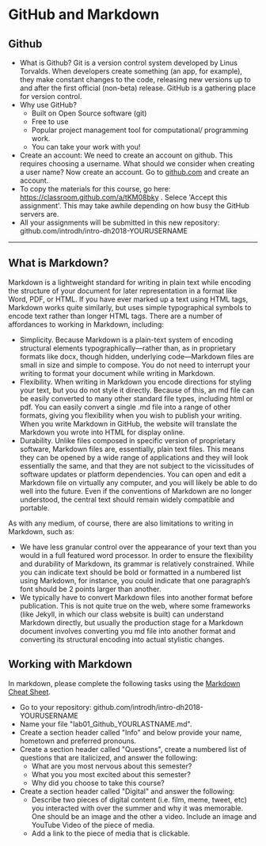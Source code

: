 # GitHub and Markdown

## Github 
- What is Github? Git is a version control system developed by Linus Torvalds. When developers create something (an app, for example), they make constant changes to the code, releasing new versions up to and after the first official (non-beta) release. GitHub is a gathering place for version control. 
- Why use GitHub?
	- Built on Open Source software (git)
	- Free to use
	- Popular project management tool for computational/ programming work.
	- You can take your work with you! 
- Create an account: We need to create an account on github. This requires choosing a username. What should we consider when creating a user name? Now create an account. Go to [github.com](https://github.com) and create an account. 
- To copy the materials for this course, go here: https://classroom.github.com/a/tKM08bky . Selece 'Accept this assignment'.  This may take awhile depending on how busy the GitHub servers are.
- All your assignments will be submitted in this new repository: github.com/introdh/intro-dh2018-YOURUSERNAME

---------

## What is Markdown? 

Markdown is a lightweight standard for writing in plain text while encoding the structure of your document for later representation in a format like Word, PDF, or HTML. If you have ever marked up a text using HTML tags, Markdown works quite similarly, but uses simple typographical symbols to encode text rather than longer HTML tags. There are a number of affordances to working in Markdown, including:

 - Simplicity. Because Markdown is a plain-text system of encoding structural elements typographically—rather than, as in proprietary formats like docx, though hidden, underlying code—Markdown files are small in size and simple to compose. You do not need to interrupt your writing to format your document while writing in Markdown.
- Flexibility. When writing in Markdown you encode directions for styling your text, but you do not style it directly. Because of this, an md file can be easily converted to many other standard file types, including html or pdf. You can easily convert a single .md file into a range of other formats, giving you flexibility when you wish to publish your writing. When you write Markdown in GitHub, the website will translate the Markdown you wrote into HTML for display online.
- Durability. Unlike files composed in specific version of proprietary software, Markdown files are, essentially, plain text files. This means they can be opened by a wide range of applications and they will look essentially the same, and that they are not subject to the vicissitudes of software updates or platform dependencies. You can open and edit a Markdown file on virtually any computer, and you will likely be able to do well into the future. Even if the conventions of Markdown are no longer understood, the central text should remain widely compatible and portable.


As with any medium, of course, there are also limitations to writing in Markdown, such as:

- We have less granular control over the appearance of your text than you would in a full featured word processor. In order to ensure the flexibility and durability of Markdown, its grammar is relatively constrained. While you can indicate text should be bold or formatted in a numbered list using Markdown, for instance, you could indicate that one paragraph’s font should be 2 points larger than another.
- We typically have to convert Markdown files into another format before publication. This is not quite true on the web, where some frameworks (like Jekyll, in which our class website is built) can understand Markdown directly, but usually the production stage for a Markdown document involves converting you md file into another format and converting its structural encoding into actual stylistic changes.

## Working with Markdown

In markdown, please complete the following tasks using the [Markdown Cheat Sheet](https://github.com/adam-p/markdown-here/wiki/Markdown-Cheatsheet).  

- Go to your repository:  github.com/introdh/intro-dh2018-YOURUSERNAME
- Name your file "lab01_Github_YOURLASTNAME.md".
- Create a section header called "Info" and below provide your name, hometown and preferred pronouns. 
- Create a section header called "Questions", create a numbered list of questions that are italicized, and answer the following:
	- What are you most nervous about this semester?
	- What you you most excited about this semester?
	- Why did you choose to take this course?
- Create a section header called "Digital" and answer the following:
	- Describe two pieces of digital content (i.e. film, meme, tweet, etc) you interacted with over the summer and why it was memorable. One should be an image and the other a video. Include an image and YouTube Video of the piece of media. 
  - Add a link to the piece of media that is clickable.  
